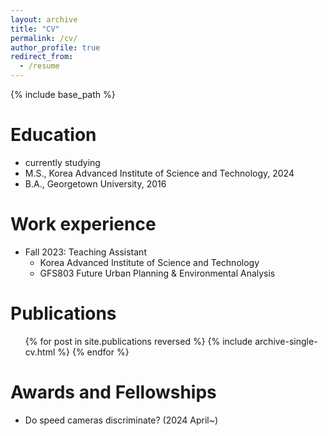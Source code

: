 ```yaml
---
layout: archive
title: "CV"
permalink: /cv/
author_profile: true
redirect_from:
  - /resume
---
```


{% include base_path %}

Education
======
* currently studying 
* M.S., Korea Advanced Institute of Science and Technology, 2024
* B.A., Georgetown University, 2016



Work experience
======
* Fall 2023: Teaching Assistant
  * Korea Advanced Institute of Science and Technology
  * GFS803 Future Urban Planning & Environmental Analysis



Publications
======
  <ul>{% for post in site.publications reversed %}
    {% include archive-single-cv.html %}
  {% endfor %}</ul>


  
Awards and Fellowships
======
  * Do speed cameras discriminate? (2024 April~)
  
